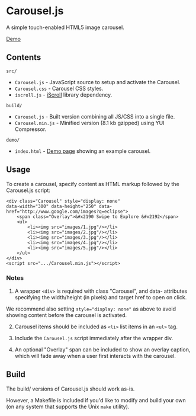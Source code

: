 # Carousel.js

A simple touch-enabled HTML5 image carousel.

[Demo](http://tapengage.github.com/AdTemplates/Carousel/demo/index.html)

## Contents

`src/`

* `Carousel.js` - JavaScript source to setup and activate the Carousel.
* `Carousel.css` - Carousel CSS styles.
* `iscroll.js` - [iScroll](http://cubiq.org/iscroll-4) library dependency.

`build/`

* `Carousel.js` - Built version combining all JS/CSS into a single file.
* `Carousel.min.js` - Minified version (8.1 kb gzipped) using YUI Compressor.

`demo/`

* `index.html` - [Demo page](http://tapengage.github.com/AdTemplates/Carousel/demo/index.html) showing an example carousel.


## Usage

To create a carousel, specify content as HTML markup followed by the Carousel.js script:

```
<div class="Carousel" style="display: none"
data-width="300" data-height="250" data-href="http://www.google.com/images?q=eclipse">
    <span class="Overlay">&#x2190 Swipe to Explore &#x2192</span>
    <ul>
        <li><img src="images/1.jpg"/></li>
        <li><img src="images/2.jpg"/></li>
        <li><img src="images/3.jpg"/></li>
        <li><img src="images/4.jpg"/></li>
        <li><img src="images/5.jpg"/></li>
    </ul>
</div>
<script src=".../Carousel.min.js"></script>
```


### Notes

1. A wrapper `<div>` is required with class "Carousel", and data- attributes
specifying the width/height (in pixels) and target href to open on click.

We recommend also setting `style="display: none"` as above to avoid showing
content before the carousel is activated.

2. Carousel items should be included as `<li>` list items in an `<ul>` tag.

3. Include the `Carousel.js` script immediately after the wrapper div.

4. An optional "Overlay" span can be included to show an overlay caption,
which will fade away when a user first interacts with the carousel.


## Build

The build/ versions of Carousel.js should work as-is.

However, a Makefile is included if you'd like to modify and build your own
(on any system that supports the Unix `make` utility).
